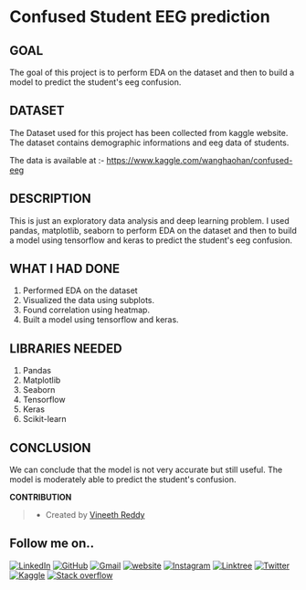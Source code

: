 # Confused Student EEG prediction

## GOAL

The goal of this project is to perform EDA on the dataset and then to build a model to predict the student's eeg confusion.

## DATASET

The Dataset used for this project has been collected from kaggle website. The dataset contains demographic informations and eeg data of students.

The data is available at :- https://www.kaggle.com/wanghaohan/confused-eeg
## DESCRIPTION

This is just an exploratory data analysis and deep learning problem. I used pandas, matplotlib, seaborn to perform EDA on the dataset and then to build a model using tensorflow and keras to predict the student's eeg confusion.

## WHAT I HAD DONE

1. Performed EDA on the dataset
2. Visualized the data using subplots.
3. Found correlation using heatmap.
4. Built a model using tensorflow and keras.

## LIBRARIES NEEDED

1. Pandas
2. Matplotlib
3. Seaborn
4. Tensorflow
5. Keras
6. Scikit-learn

## CONCLUSION

We can conclude that the model is not very accurate but still useful. The model is moderately able to predict the student's confusion.

**CONTRIBUTION**

>- Created by [Vineeth Reddy](https://linktr.ee/vineethreddy1997)

## Follow me on..
[![LinkedIn](https://img.shields.io/badge/linkedin-%230077B5.svg?style=for-the-badge&logo=linkedin&logoColor=white)](https://www.linkedin.com/in/vineethreddy1997/)
[![GitHub](https://img.shields.io/badge/github-%23121011.svg?style=for-the-badge&logo=github&logoColor=white)](https://github.com/VineethReddy1997)
[![Gmail](https://img.shields.io/badge/Gmail-D14836?style=for-the-badge&logo=gmail&logoColor=white)](mailto:vineethreddywithds@gmail.com)
[![website](https://img.shields.io/badge/website-000000?style=for-the-badge&logo=About.me&logoColor=white)](https://vineethdata.github.io/)
[![Instagram](https://img.shields.io/badge/Instagram-E4405F?style=for-the-badge&logo=instagram&logoColor=white)](https://www.instagram.com/vineeth_reddy_2426/)
[![Linktree](https://img.shields.io/badge/linktree-39E09B?style=for-the-badge&logo=linktree&logoColor=white)](https://linktr.ee/vineethreddy1997)
[![Twitter](https://img.shields.io/badge/Twitter-1DA1F2?style=for-the-badge&logo=twitter&logoColor=white)](https://twitter.com/gangulavineeth1)
[![Kaggle](https://img.shields.io/badge/Kaggle-20BEFF?style=for-the-badge&logo=Kaggle&logoColor=white)](https://www.kaggle.com/vineethreddygangula)
[![Stack overflow](https://img.shields.io/badge/Stack_Overflow-FE7A16?style=for-the-badge&logo=stack-overflow&logoColor=white)](https://stackoverflow.com/users/18168904/vineeth-reddy-gangula)
